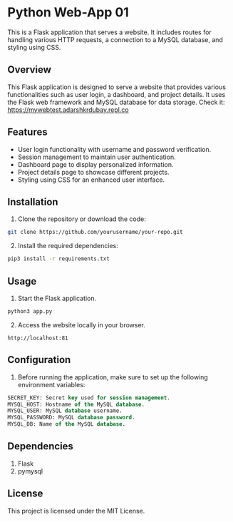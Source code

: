 # Python Web-App 01


This is a Flask application that serves a website. It includes routes for handling various HTTP requests, a connection to a MySQL database, and styling using CSS.

## Overview

This Flask application is designed to serve a website that provides various functionalities such as user login, a dashboard, and project details. It uses the Flask web framework and MySQL database for data storage.
Check it: https://mywebtest.adarshkrdubay.repl.co

## Features

- User login functionality with username and password verification.
- Session management to maintain user authentication.
- Dashboard page to display personalized information.
- Project details page to showcase different projects.
- Styling using CSS for an enhanced user interface.

## Installation

1. Clone the repository or download the code:

```bash
git clone https://github.com/yourusername/your-repo.git
```
2. Install the required dependencies:
```bash
pip3 install -r requirements.txt
```
## Usage
1. Start the Flask application.
```python
python3 app.py
```
2. Access the website locally in your browser.
```curl
http://localhost:81
```
## Configuration
1. Before running the application, make sure to set up the following environment variables:
```sql
SECRET_KEY: Secret key used for session management.
MYSQL_HOST: Hostname of the MySQL database.
MYSQL_USER: MySQL database username.
MYSQL_PASSWORD: MySQL database password.
MYSQL_DB: Name of the MySQL database.
```
## Dependencies
1. Flask
2. pymysql
## License
This project is licensed under the MIT License.


